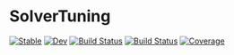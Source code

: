 # SolverTuning

[![Stable](https://img.shields.io/badge/docs-stable-blue.svg)](https://JuliaSmoothOptimizers.github.io/SolverTuning.jl/stable)
[![Dev](https://img.shields.io/badge/docs-dev-blue.svg)](https://JuliaSmoothOptimizers.github.io/SolverTuning.jl/dev)
[![Build Status](https://github.com/JuliaSmoothOptimizers/SolverTuning.jl/workflows/CI/badge.svg)](https://github.com/JuliaSmoothOptimizers/SolverTuning.jl/actions)
[![Build Status](https://api.cirrus-ci.com/github/JuliaSmoothOptimizers/SolverTuning.jl.svg)](https://cirrus-ci.com/github/JuliaSmoothOptimizers/SolverTuning.jl)
[![Coverage](https://codecov.io/gh/JuliaSmoothOptimizers/SolverTuning.jl/branch/master/graph/badge.svg)](https://codecov.io/gh/JuliaSmoothOptimizers/SolverTuning.jl)

